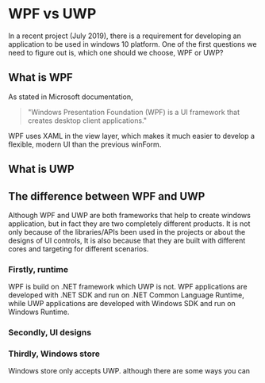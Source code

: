 
# WPF vs UWP

In a recent project (July 2019), there is a requirement for developing an application to be used in windows 10 platform. One of the first questions we need to figure out is, which one should we choose, WPF or UWP?

## What is WPF

As stated in Microsoft documentation,
> "Windows Presentation Foundation (WPF) is a UI framework that creates desktop client applications."

WPF uses XAML in the view layer, which makes it much easier to develop a flexible, modern UI than the previous winForm.

## What is UWP



## The difference between WPF and UWP

Although WPF and UWP are both frameworks that help to create windows application, but in fact they are two completely different products. It is not only because of the libraries/APIs been used in the projects or about the designs of UI controls, It is also because that they are built with different cores and targeting for different scenarios.

### **Firstly, runtime**
WPF is build on .NET framework which UWP is not. WPF applications are developed with .NET SDK and run on .NET Common Language Runtime, while UWP applications are developed with Windows SDK and run on Windows Runtime. 

### **Secondly, UI designs**

### **Thirdly, Windows store**
Windows store only accepts UWP. although there are some ways you can 


